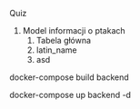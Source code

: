 Quiz
1. Model informacji o ptakach
   1.  Tabela główna
      1. latin_name
      2. asd
            

docker-compose build backend

docker-compose up backend -d